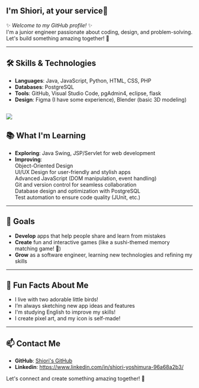## I'm Shiori, at your service👋

✨ *Welcome to my GitHub profile!* ✨  
I'm a junior engineer passionate about coding, design, and problem-solving. Let's build something amazing together! 🚀

<!-- ![](https://github-readme-stats.vercel.app/api/top-langs?username=pondekop)
[![Anurag's GitHub stats](https://github-readme-stats.vercel.app/api?username=pondekop)](https://github.com/pondekop/github-readme-stats) -->

---

## 🛠️ Skills & Technologies
-  **Languages**: Java, JavaScript, Python, HTML, CSS, PHP
-  **Databases**: PostgreSQL
-  **Tools**: GitHub, Visual Studio Code, pgAdmin4, eclipse, flask
-  **Design**: Figma (I have some experience), Blender (basic 3D modeling)

![](https://skillicons.dev/icons?i=java,js,python,html,css,php,postgres,github,vscode,eclipse,flask,figma,blender)
---

## 📚 What I'm Learning
-  **Exploring**: Java Swing, JSP/Servlet for web development
-  **Improving**:  
   Object-Oriented Design  
   UI/UX Design for user-friendly and stylish apps  
   Advanced JavaScript (DOM manipulation, event handling)  
   Git and version control for seamless collaboration  
   Database design and optimization with PostgreSQL  
   Test automation to ensure code quality (JUnit, etc.)  

---

## 🎯 Goals
-  **Develop** apps that help people share and learn from mistakes
-  **Create** fun and interactive games (like a sushi-themed memory matching game! 🍣)
-  **Grow** as a software engineer, learning new technologies and refining my skills

---

## 🌸 Fun Facts About Me
-  I live with two adorable little birds!
-  I’m always sketching new app ideas and features
-  I'm studying English to improve my skills!
-  I create pixel art, and my icon is self-made!

---

## 📫 Contact Me
- **GitHub**: [Shiori's GitHub](https://github.com/pondekop)
- **Linkedin**: https://www.linkedin.com/in/shiori-yoshimura-96a68a2b3/


Let's connect and create something amazing together! 🤝

